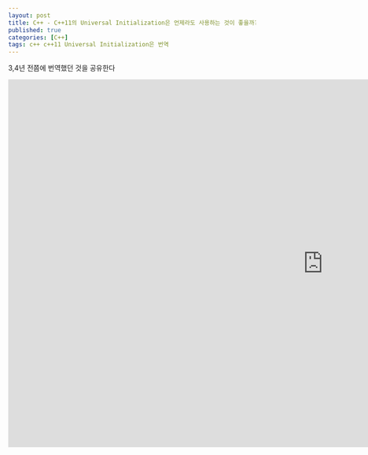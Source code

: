 ```yaml
---
layout: post
title: C++ - C++11의 Universal Initialization은 언제라도 사용하는 것이 좋을까?
published: true
categories: [C++]
tags: c++ c++11 Universal Initialization은 번역
---
```

3,4년 전쯤에 번역했던 것을 공유한다  
  
<iframe src="https://docs.google.com/presentation/d/e/2PACX-1vR5TV6xVS0xVvYmYEyLXge9SftpoBkkCUdgfWnIyA1Z-VMu-gwq5P7nl8WVUyGnSBax_A_49rVy876t/embed?start=false&loop=false&delayms=3000" frameborder="0" width="1280" height="749" allowfullscreen="true" mozallowfullscreen="true" webkitallowfullscreen="true"></iframe>
  